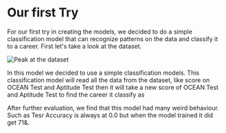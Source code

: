 # Our first Try

For our first try in creating the models, we decided to do a simple classification model that can recognize patterns on the data and classify it to a career. First let's take a look at the dataset. 

![Peak at the dataset](https://github.com/MarcelTRG/Git-Test/blob/master/Asset/Peak%20at%20the%20dataset.png)

In this model we decided to use a simple classification models. This classification model will read all the data from the dataset, like score on OCEAN Test and Aptitude Test then it will take a new score of OCEAN Test and Aptitude Test to find the career it classify as

After further evaluation, we find that this model had many weird behaviour. Such as Tesr Accuracy is always at 0.0 but when the model trained it did get 71&.